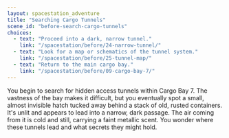 ```yaml
---
layout: spacestation_adventure
title: "Searching Cargo Tunnels"
scene_id: "before-search-cargo-tunnels"
choices:
  - text: "Proceed into a dark, narrow tunnel."
    link: "/spacestation/before/24-narrow-tunnel/"
  - text: "Look for a map or schematics of the tunnel system."
    link: "/spacestation/before/25-tunnel-map/"
  - text: "Return to the main cargo bay."
    link: "/spacestation/before/09-cargo-bay-7/"
---
```


You begin to search for hidden access tunnels within Cargo Bay 7. The vastness of the bay makes it difficult, but you eventually spot a small, almost invisible hatch tucked away behind a stack of old, rusted containers. It's unlit and appears to lead into a narrow, dark passage. The air coming from it is cold and still, carrying a faint metallic scent. You wonder where these tunnels lead and what secrets they might hold.

